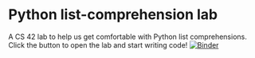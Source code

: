 # Python list-comprehension lab

A CS 42 lab to help us get comfortable with Python list comprehensions. Click the button
to open the lab and start writing code! [![Binder](https://mybinder.org/badge_logo.svg)](https://mybinder.org/v2/gh/bwiedermann/list-comprehension-lab/main?labpath=Index.ipynb)
